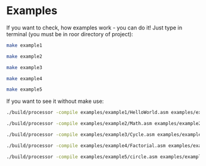 # Examples

If you want to check, how examples work - you can do it!
Just type in terminal (you must be in roor directory of project):
```bash
make example1
```
```bash
make example2
```
```bash
make example3
```
```bash
make example4
```
```bash
make example5
```

If you want to see it without make use:
```bash
./build/processor -compile examples/example1/HelloWorld.asm examples/example1/HelloWorld.bin -run examples/example1/HelloWorld.bin 
```
```bash
./build/processor -compile examples/example2/Math.asm examples/example2/Math.bin -run examples/example2/Math.bin 
```
```bash
./build/processor -compile examples/example3/Cycle.asm examples/example3/Cycle.bin -run examples/example3/Cycle.bin 
```
```bash
./build/processor -compile examples/example4/Factorial.asm examples/example4/Factorial.bin -run examples/example4/Factorial.bin 
```
```bash
./build/processor -compile examples/example5/circle.asm examples/example5/circle.bin -run examples/example5/circle.bin 
```
